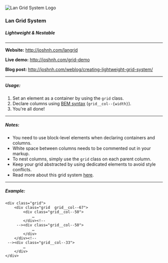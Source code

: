 ![Lan Grid System Logo](http://joshnh.com/langrid/i/logo.png)

### Lan Grid System

##### Lightweight & Nestable

<hr>

__Website:__ http://joshnh.com/langrid

__Live demo:__ http://joshnh.com/grid-demo

__Blog post:__ http://joshnh.com/weblog/creating-lightweight-grid-system/

<hr>

##### Usage:

1. Set an element as a container by using the <code>grid</code> class.
2. Declare columns using <a href="http://getbem.com/introduction/">BEM syntax</a> (<code>grid__col--{width}</code>).
3. You're all done!

<hr>

##### Notes:

- You need to use block-level elements when declaring containers and columns.
- White space between columns needs to be commented out in your markup.
- To nest columns, simply use the <code>grid</code> class on each parent column.
- Keep your grid abstracted by using dedicated elements to avoid style conflicts.
- Read more about this grid system <a href="http://joshnh.com/weblog/creating-lightweight-grid-system/">here</a>.

<hr>

##### Example:

~~~
<div class="grid">
	<div class="grid  grid__col--67">
		<div class="grid__col--50">
			…
		</div><!--
	 --><div class="grid__col--50">
			…
		</div>
	</div><!--
 --><div class="grid__col--33">
		…
	</div>
</div>
~~~

